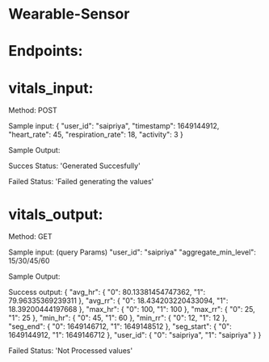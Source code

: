 # Wearable-Sensor

# Endpoints:
# vitals_input:
Method: POST

Sample input:
{
    "user_id": "saipriya",
    "timestamp": 1649144912,
    "heart_rate": 45,
    "respiration_rate": 18,
    "activity": 3
}

Sample Output:

Succes Status: 'Generated Succesfully'

Failed Status: 'Failed generating the values'


# vitals_output:
Method: GET

Sample input: (query Params)
"user_id": "saipriya"
"aggregate_min_level":  15/30/45/60

Sample Output:

Success output: 
{
    "avg_hr": {
        "0": 80.13381454747362,
        "1": 79.96335369239311
    },
    "avg_rr": {
        "0": 18.434203220433094,
        "1": 18.39200444197668
    },
    "max_hr": {
        "0": 100,
        "1": 100
    },
    "max_rr": {
        "0": 25,
        "1": 25
    },
    "min_hr": {
        "0": 45,
        "1": 60
    },
    "min_rr": {
        "0": 12,
        "1": 12
    },
    "seg_end": {
        "0": 1649146712,
        "1": 1649148512
    },
    "seg_start": {
        "0": 1649144912,
        "1": 1649146712
    },
    "user_id": {
        "0": "saipriya",
        "1": "saipriya"
    }
}

Failed Status: 'Not Processed values'
